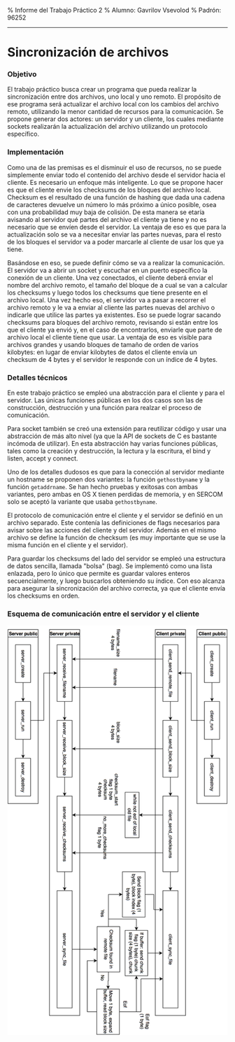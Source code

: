 % Informe del Trabajo Práctico 2
% Alumno: Gavrilov Vsevolod
% Padrón: 96252


---


# Sincronización de archivos

### Objetivo

El trabajo práctico busca crear un programa que pueda realizar la
sincronización entre dos archivos, uno local y uno remoto. El propósito de ese
programa será actualizar el archivo local con los cambios del archivo remoto,
utilizando la menor cantidad de recursos para la comunicación. Se propone
generar dos actores: un servidor y un cliente, los cuales mediante sockets
realizarán la actualización del archivo utilizando un protocolo específico.


### Implementación

Como una de las premisas es el disminuir el uso de recursos, no se puede simplemente enviar todo el contenido del archivo desde el servidor hacia el cliente. Es necesario un enfoque más inteligente. Lo que se propone hacer es que el cliente envie los checksums de los bloques del archivo local. Checksum es el resultado de una función de hashing que dada una cadena de caracteres devuelve un número lo más próximo a único posible, osea con una probabilidad muy baja de colisión. De esta manera se etaría avisando al servidor qué partes del archivo el cliente ya tiene y no es necesario que se envíen desde el servidor. La ventaja de eso es que para la actualización solo se va a necesitar enviar las partes nuevas, para el resto de los bloques el servidor va a poder marcarle al cliente de usar los que ya tiene.

Basándose en eso, se puede definir cómo se va a realizar la comunicación. El servidor va a abrir un socket y escuchar en un puerto específico la conexión de un cliente. Una vez conectados, el cliente deberá enviar el nombre del archivo remoto, el tamaño del bloque de a cual se van a calcular los checksums y luego todos los checksums que tiene presente en el archivo local. Una vez hecho eso, el servidor va a pasar a recorrer el archivo remoto y le va a enviar al cliente las partes nuevas del archivo o indicarle que utilice las partes ya existentes. Eso se puede lograr sacando checksums para bloques del archivo remoto, revisando si están entre los que el cliente ya envió y, en el caso de encontrarlos, enviarle que parte de archivo local el cliente tiene que usar. La ventaja de eso es visible para archivos grandes y usando bloques de tamaño de orden de varios kilobytes: en lugar de enviar kilobytes de datos el cliente envía un checksum de 4 bytes y el servidor le responde con un índice de 4 bytes.


### Detalles técnicos

En este trabajo práctico se empleó una abstracción para el cliente y para el servidor. Las únicas funciones públicas en los dos casos son las de construcción, destrucción y una función para realzar el proceso de comunicación.

Para socket también se creó una extensión para reutilizar código y usar una abstracción de más alto nivel (ya que la API de sockets de C es bastante incómoda de utilizar). En esta abstracción hay varias funciones públicas, tales como la creación y destrucción, la lectura y la escritura, el bind y listen, accept y connect.

Uno de los detalles dudosos es que para la conección al servidor mediante un hostname se proponen dos variantes: la función `gethostbyname` y la función `getaddrname`. Se han hecho pruebas y exitosas con ambas variantes, pero ambas en OS X tienen perdidas de memoria, y en SERCOM solo se aceptó la variante que usaba `gethostbyname`.

El protocolo de comunicación entre el cliente y el servidor se definió en un archivo separado. Este contenía las definiciones de flags necesarios para avisar sobre las acciones del cliente y del servidor. Además en el mismo archivo se define la función de checksum (es muy importante que se use la misma función en el cliente y el servidor).

Para guardar los checksums del lado del servidor se empleó una estructura de datos sencilla, llamada "bolsa" (bag). Se implementó como una lista enlazada, pero lo único que permite es guardar valores enteros secuencialmente, y luego buscarlos obteniendo su índice. Con eso alcanza para asegurar la sincronización del archivo correcta, ya que el cliente envía los checksums en orden.

### Esquema de comunicación entre el servidor y el cliente

![](images/client2.png)














